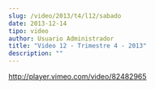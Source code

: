 ```yaml
---
slug: /video/2013/t4/l12/sabado
date: 2013-12-14
tipo: video
author: Usuario Administrador
title: "Video 12 - Trimestre 4 - 2013"
description: ""
---
```


http://player.vimeo.com/video/82482965

